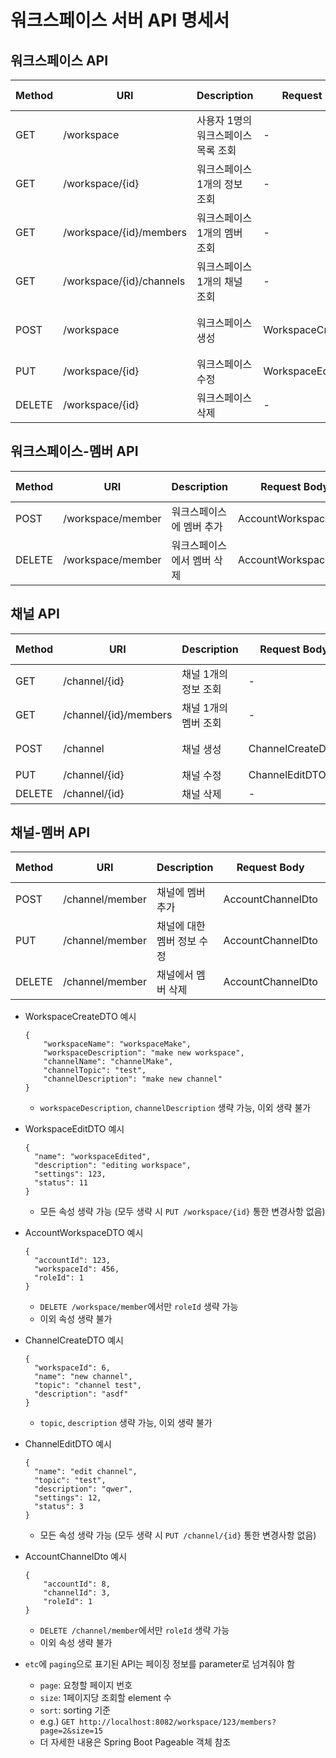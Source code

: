 # 워크스페이스 서버 API 명세서

## 워크스페이스 API
| Method | URI                      | Description          | Request Body       | Response Body      | etc    |
|--------|--------------------------|----------------------|--------------------|--------------------|--------|
| GET    | /workspace               | 사용자 1명의 워크스페이스 목록 조회 | -                  | 워크스페이스 목록          | paging |
| GET    | /workspace/{id}          | 워크스페이스 1개의 정보 조회     | -                  | 워크스페이스 1개 정보       | -      |
| GET    | /workspace/{id}/members  | 워크스페이스 1개의 멤버 조회     | -                  | 멤버 목록              | paging |
| GET    | /workspace/{id}/channels | 워크스페이스 1개의 채널 조회     | -                  | 채널 목록              | paging |
| POST   | /workspace               | 워크스페이스 생성            | WorkspaceCreateDTO | 워크스페이스, 채널 각 1개 정보 | -      |
| PUT    | /workspace/{id}          | 워크스페이스 수정            | WorkspaceEditDTO   | -                  | -      |
| DELETE | /workspace/{id}          | 워크스페이스 삭제            | -                  | -                  | -      |

## 워크스페이스-멤버 API
| Method | URI               | Description    | Request Body        | Response Body | etc |
|--------|-------------------|----------------|---------------------|---------------|-----|
| POST   | /workspace/member | 워크스페이스에 멤버 추가  | AccountWorkspaceDTO | -             | -   |
| DELETE | /workspace/member | 워크스페이스에서 멤버 삭제 | AccountWorkspaceDTO | -             | -   |

## 채널 API
| Method | URI                   | Description  | Request Body     | Response Body | etc    |
|--------|-----------------------|--------------|------------------|---------------|--------|
| GET    | /channel/{id}         | 채널 1개의 정보 조회 | -                | 채널 1개 정보      | -      |
| GET    | /channel/{id}/members | 채널 1개의 멤버 조회 | -                | 멤버 목록         | paging |
| POST   | /channel              | 채널 생성        | ChannelCreateDTO | 채널 1개 정보      | -      |
| PUT    | /channel/{id}         | 채널 수정        | ChannelEditDTO   | -             | -      |
| DELETE | /channel/{id}         | 채널 삭제        | -                | -             | -      |

## 채널-멤버 API
| Method | URI             | Description     | Request Body      | Response Body | etc |
|--------|-----------------|-----------------|-------------------|---------------|-----|
| POST   | /channel/member | 채널에 멤버 추가       | AccountChannelDto | -             | -   |
| PUT    | /channel/member | 채널에 대한 멤버 정보 수정 | AccountChannelDto | -             | -   |
| DELETE | /channel/member | 채널에서 멤버 삭제      | AccountChannelDto | -             | -   |


- WorkspaceCreateDTO 예시
    ```
    {
        "workspaceName": "workspaceMake",
        "workspaceDescription": "make new workspace",
        "channelName": "channelMake",
        "channelTopic": "test",
        "channelDescription": "make new channel"
    }
    ```
    - `workspaceDescription`, `channelDescription` 생략 가능, 이외 생략 불가


- WorkspaceEditDTO 예시
  ```
  {
    "name": "workspaceEdited",
    "description": "editing workspace",
    "settings": 123,
    "status": 11
  }
  ```
  - 모든 속성 생략 가능 (모두 생략 시 `PUT /workspace/{id}` 통한 변경사항 없음)


- AccountWorkspaceDTO 예시
  ```
  {
    "accountId": 123,
    "workspaceId": 456,
    "roleId": 1
  }
  ```
  - `DELETE /workspace/member`에서만 `roleId` 생략 가능
  - 이외 속성 생략 불가


- ChannelCreateDTO 예시
  ```
  {
    "workspaceId": 6,
    "name": "new channel",
    "topic": "channel test",
    "description": "asdf"
  }
  ```
  - `topic`, `description` 생략 가능, 이외 생략 불가


- ChannelEditDTO 예시
  ```
  {
    "name": "edit channel",
    "topic": "test",
    "description": "qwer",
    "settings": 12,
    "status": 3
  }
  ```
  - 모든 속성 생략 가능 (모두 생략 시 `PUT /channel/{id}` 통한 변경사항 없음)

- AccountChannelDto 예시
  ```
  {
      "accountId": 8,
      "channelId": 3,
      "roleId": 1
  }
  ```
  - `DELETE /channel/member`에서만 `roleId` 생략 가능
  - 이외 속성 생략 불가


- `etc`에 `paging`으로 표기된 API는 페이징 정보를 parameter로 넘겨줘야 함
  - `page`: 요청할 페이지 번호
  - `size`: 1페이지당 조회할 element 수
  - `sort`: sorting 기준
  - e.g.) `GET http://localhost:8082/workspace/123/members?page=2&size=15`
  - 더 자세한 내용은 Spring Boot Pageable 객체 참조
